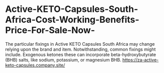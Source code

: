# Active-KETO-Capsules-South-Africa-Cost-Working-Benefits-Price-For-Sale-Now-
The particular fixings in Active KETO Capsules South Africa may change relying upon the brand and item. Notwithstanding, common fixings might include. Exogenous ketones these can incorporate beta-hydroxybutyrate (BHB) salts, like sodium, potassium, or magnesium BHB. https://za-active-keto-capsules.company.site/
